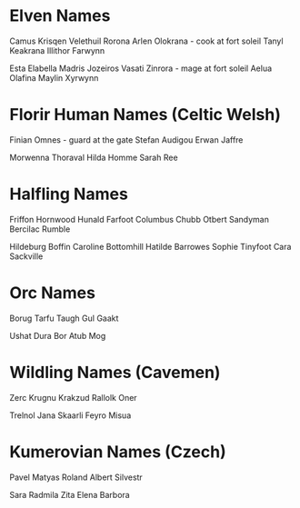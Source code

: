 # Elven Names

Camus Krisqen
Velethuil Rorona
Arlen Olokrana - cook at fort soleil
Tanyl Keakrana
Illithor Farwynn

Esta Elabella
Madris Jozeiros
Vasati Zinrora - mage at fort soleil
Aelua Olafina
Maylin Xyrwynn

# Florir Human Names (Celtic Welsh)

Finian Omnes - guard at the gate 
Stefan Audigou
Erwan Jaffre

Morwenna Thoraval
Hilda Homme
Sarah Ree

# Halfling Names

Friffon Hornwood
Hunald Farfoot
Columbus Chubb
Otbert Sandyman
Bercilac Rumble

Hildeburg Boffin
Caroline Bottomhill
Hatilde Barrowes
Sophie Tinyfoot
Cara Sackville

# Orc Names

Borug
Tarfu
Taugh
Gul
Gaakt

Ushat
Dura
Bor
Atub
Mog

# Wildling Names (Cavemen)

Zerc
Krugnu
Krakzud
Rallolk
Oner

Trelnol
Jana
Skaarli
Feyro
Misua

# Kumerovian Names (Czech)

Pavel
Matyas
Roland
Albert
Silvestr

Sara
Radmila
Zita
Elena
Barbora
